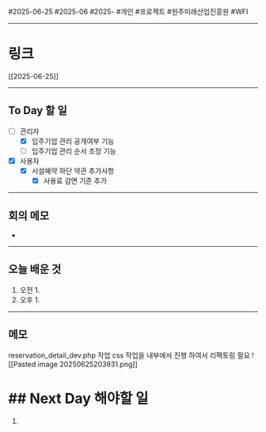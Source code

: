 #2025-06-25 #2025-06 #2025- 
#개인 #프로젝트 #원주미래산업진흥원 #WFI


------
# 링크 
[[2025-06-25]]

---
## To Day 할 일
- [ ] 관리자 
    - [x] 입주기업 관리 공개여부 기능 
    - [ ] 입주기업 관리 순서 조정 기능
- [x] 사용자
    - [x] 시설예약 하단 약관 추가사항
        - [x] 사용료 감면 기준 추가
---
## 회의 메모
- 
---
## 오늘 배운 것
1. 오전
    1. 
2. 오후
    1. 
---
## 메모
reservation_detail_dev.php 작업
css 작업을 내부에서 진행 하여서 리팩토링 필요
![[Pasted image 20250625203931.png]]

# ## Next Day 해야할 일
1. 

